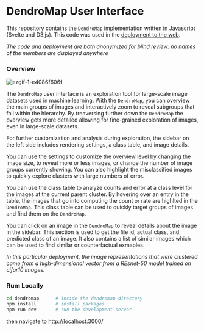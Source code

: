 # DendroMap User Interface

This repository contains the `DendroMap` implementation written in Javascript (Svelte and D3.js). This code was used in the [deployment to the web](https://anonymous-account-for-review.github.io/dendromap/).

*The code and deployment are both anonymized for blind review: no names of the members are displayed anywhere*


### Overview

![ezgif-1-e4086f606f](https://user-images.githubusercontent.com/81268289/160336156-4009c586-fb52-461a-849c-8cea6d043319.gif)

The `DendroMap` user interface is an exploration tool for large-scale image datasets used in machine learning. With the `DendroMap`, you can overview the main groups of images and interactively zoom to reveal subgroups that fall within the hierarchy. By treaversing further down the `DendroMap` the overview gets more detailed allowing for fine-grained exploration of images, even in large-scale datasets. 

For further customization and analysis during exploration, the sidebar on the left side includes rendering settings, a class table, and image details. 

You can use the settings to customize the overview level by changing the image size, to reveal more or less images, or change the number of image groups currently showing. You can also highlight the misclassified images to quickly explore clusters with large numbers of error. 

You can use the class table to analyze counts and error at a class level for the images at the current parent cluster. By hovering over an entry in the table, the images that go into computing the count or rate are highlted in the `DendroMap`. This class table can be used to quickly target groups of images and find them on the `DendroMap`. 

You can click on an image in the `DendroMap` to reveal details about the image in the sidebar. This section is used to get the file id, actual class, and predicted class of an image. It also contains a list of similar images which can be used to find similar or counterfactual exmaples.

*In this particular deployment, the image representations that were clustered came from a high-dimensional vector from a REsnet-50 model trained on cifar10 images.*

### Rum Locally

```bash
cd dendromap      # inside the dendromap directory
npm install       # install packages
npm run dev       # run the development server
```

then navigate to [http://localhost:3000/](http://localhost:8080/)

